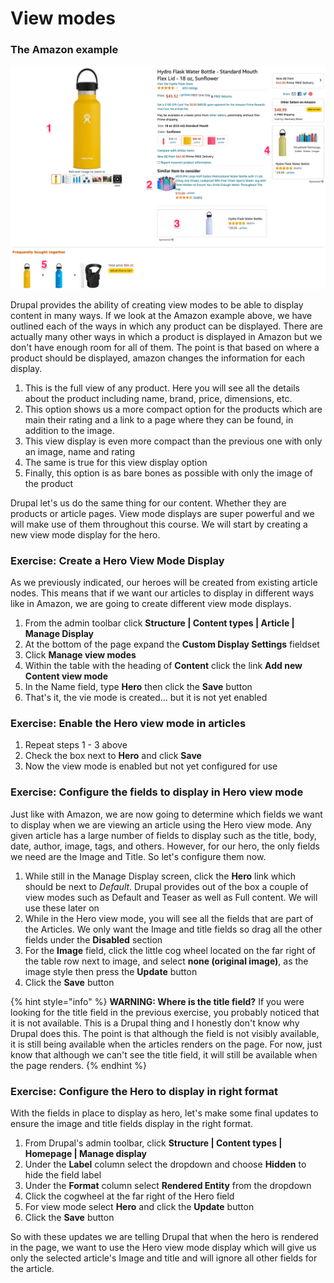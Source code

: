 # View modes

### The Amazon example

![Amazon&apos;s examples of view modes](../.gitbook/assets/viewmodes.png)

Drupal provides the ability of creating view modes to be able to display content in many ways.  If we look at the Amazon example above, we have outlined each of the ways in which any product can be displayed.  There are actually many other ways in which a product is displayed in Amazon but we don't have enough room for all of them.  The point is that based on where a product should be displayed, amazon changes the information for each display.  

1. This is the full view of any product.  Here you will see all the details about the product including name, brand, price, dimensions, etc.
2. This option shows us a more compact option for the products which are main their rating and a link to a page where they can be found, in addition to the image.
3. This view display is even more compact than the previous one with only an image, name and rating
4. The same is true for this view display option
5. Finally, this option is as bare bones as possible with only the image of the product

Drupal let's us do the same thing for our content.  Whether they are products or article pages.  View mode displays are super powerful and we will make use of them throughout this course.  We will start by creating a new view mode display for the hero.

### Exercise: Create a Hero View Mode Display

As we previously indicated, our heroes will be created from existing article nodes.  This means that if we want our articles to display in different ways like in Amazon, we are going to create different view mode displays.

1. From the admin toolbar click **Structure \| Content types \| Article \| Manage Display**
2. At the bottom of the page expand the **Custom Display Settings** fieldset
3. Click **Manage view modes**
4. Within the table with the heading of **Content** click the link **Add new Content view mode**
5. In the Name field, type **Hero** then click the **Save** button
6. That's it, the vie mode is created... but it is not yet enabled

### Exercise:  Enable the Hero view mode in articles

1. Repeat steps 1 - 3 above
2. Check the box next to **Hero** and click **Save**
3. Now the view mode is enabled but not yet configured for use

### Exercise: Configure the fields to display in Hero view mode

Just like with Amazon, we are now going to determine which fields we want to display when we are viewing an article using the Hero view mode.  Any given article has a large number of fields to display such as the title, body, date, author, image, tags, and others.  However, for our hero, the only fields we need are the Image and Title.  So let's configure them now.

1. While still in the Manage Display screen, click the **Hero** link which should be next to _Default_.  Drupal provides out of the box a couple of view modes such as Default and Teaser as well as Full content.  We will use these later on
2. While in the Hero view mode, you will see all the fields that are part of the Articles.  We only want the Image and title fields so drag all the other fields under the **Disabled** section 
3. For the **Image** field, click the little cog wheel located on the far right of the table row next to image, and select **none \(original image\)**, as the image style then press the **Update** button
4. Click the **Save** button

{% hint style="info" %}
**WARNING: Where is the title field?**  If you were looking for the title field in the previous exercise, you probably noticed that it is not available.  This is a Drupal thing and I honestly don't know why Drupal does this.  The point is that although the field is not visibly available, it is still being available when the articles renders on the page.  For now, just know that although we can't see the title field, it will still be available when the page renders.
{% endhint %}

### Exercise: Configure the Hero to display in right format

With the fields in place to display as hero, let's make some final updates to ensure the image and title fields display in the right format.

1. From Drupal's admin toolbar, click **Structure \| Content types \| Homepage \| Manage display**
2. Under the **Label** column select the dropdown and choose **Hidden** to hide the field label
3. Under the **Format** column select **Rendered Entity** from the dropdown
4. Click the cogwheel at the far right of the Hero field
5. For view mode select **Hero** and click the **Update** button
6. Click the **Save** button

So with these updates we are telling Drupal that when the hero is rendered in the page, we want to use the Hero view mode display which will give us only the selected article's Image and title and will ignore all other fields for the article.


